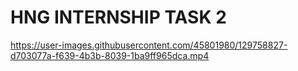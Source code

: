# HNG INTERNSHIP TASK 2

https://user-images.githubusercontent.com/45801980/129758827-d703077a-f639-4b3b-8039-1ba9ff965dca.mp4
